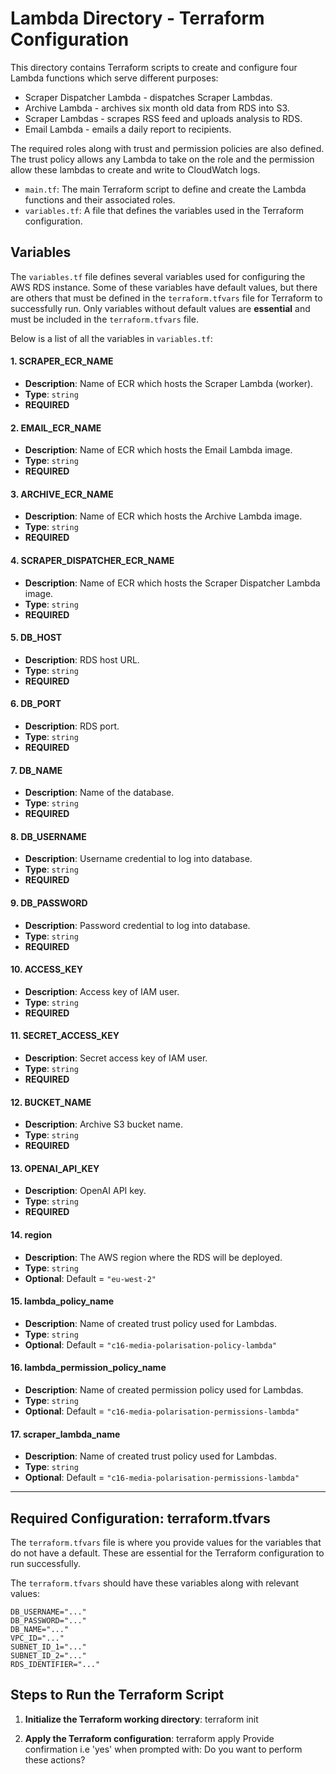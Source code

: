 # **Lambda Directory - Terraform Configuration**

This directory contains Terraform scripts to create and configure four Lambda functions which serve different purposes: 
- Scraper Dispatcher Lambda - dispatches Scraper Lambdas.
- Archive Lambda - archives six month old data from RDS into S3.
- Scraper Lambdas - scrapes RSS feed and uploads analysis to RDS.
- Email Lambda - emails a daily report to recipients.

The required roles along with trust and permission policies are also defined. The trust policy allows any Lambda to take on the role and the permission allow these lambdas to create and write to CloudWatch logs.

- `main.tf`: The main Terraform script to define and create the Lambda functions and their associated roles.
- `variables.tf`: A file that defines the variables used in the Terraform configuration.

## **Variables**

The `variables.tf` file defines several variables used for configuring the AWS RDS instance. Some of these variables have default values, but there are others that must be defined in the `terraform.tfvars` file for Terraform to successfully run. Only variables without default values are **essential** and must be included in the `terraform.tfvars` file.

Below is a list of all the variables in `variables.tf`:

#### **1. SCRAPER_ECR_NAME**
- **Description**: Name of ECR which hosts the Scraper Lambda (worker).
- **Type**: `string`
- **REQUIRED**

#### **2. EMAIL_ECR_NAME**
- **Description**: Name of ECR which hosts the Email Lambda image.
- **Type**: `string`
- **REQUIRED**

#### **3. ARCHIVE_ECR_NAME**
- **Description**: Name of ECR which hosts the Archive Lambda image.
- **Type**: `string`
- **REQUIRED**

#### **4. SCRAPER_DISPATCHER_ECR_NAME**
- **Description**: Name of ECR which hosts the Scraper Dispatcher Lambda image.
- **Type**: `string`
- **REQUIRED**

#### **5. DB_HOST**
- **Description**: RDS host URL.
- **Type**: `string`
- **REQUIRED**

#### **6. DB_PORT**
- **Description**: RDS port.
- **Type**: `string`
- **REQUIRED**

#### **7. DB_NAME**
- **Description**: Name of the database.
- **Type**: `string`
- **REQUIRED**

#### **8. DB_USERNAME**
- **Description**: Username credential to log into database.
- **Type**: `string`
- **REQUIRED**

#### **9. DB_PASSWORD**
- **Description**: Password credential to log into database.
- **Type**: `string`
- **REQUIRED**

#### **10. ACCESS_KEY**
- **Description**: Access key of IAM user.
- **Type**: `string`
- **REQUIRED**

#### **11. SECRET_ACCESS_KEY**
- **Description**: Secret access key of IAM user.
- **Type**: `string`
- **REQUIRED**

#### **12. BUCKET_NAME**
- **Description**: Archive S3 bucket name.
- **Type**: `string`
- **REQUIRED**

#### **13. OPENAI_API_KEY**
- **Description**: OpenAI API key.
- **Type**: `string`
- **REQUIRED**


#### **14. region**
- **Description**: The AWS region where the RDS will be deployed.
- **Type**: `string`
- **Optional**: Default = `"eu-west-2"`

#### **15. lambda_policy_name**
- **Description**: Name of created trust policy used for Lambdas.
- **Type**: `string`
- **Optional**: Default = `"c16-media-polarisation-policy-lambda"`

#### **16. lambda_permission_policy_name**
- **Description**: Name of created permission policy used for Lambdas.
- **Type**: `string`
- **Optional**: Default = `"c16-media-polarisation-permissions-lambda"`

#### **17. scraper_lambda_name**
- **Description**: Name of created trust policy used for Lambdas.
- **Type**: `string`
- **Optional**: Default = `"c16-media-polarisation-permissions-lambda"`

---

## **Required Configuration: terraform.tfvars**

The `terraform.tfvars` file is where you provide values for the variables that do not have a default. These are essential for the Terraform configuration to run successfully.

The `terraform.tfvars` should have these variables along with relevant values:

```
DB_USERNAME="..."
DB_PASSWORD="..."
DB_NAME="..."
VPC_ID="..."
SUBNET_ID_1="..."
SUBNET_ID_2="..."
RDS_IDENTIFIER="..."
```

## **Steps to Run the Terraform Script**

1. **Initialize the Terraform working directory**:
   terraform init
   
2. **Apply the Terraform configuration**:
   terraform apply
   Provide confirmation i.e 'yes' when prompted with: Do you want to perform these actions?